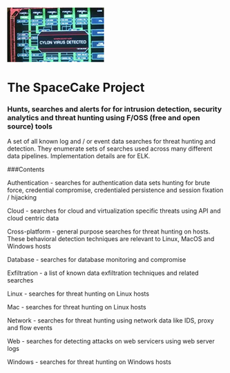 
![things](/img/cylon.jpg?raw=true "text")
# The SpaceCake Project

### Hunts, searches and alerts for for intrusion detection, security analytics and threat hunting using F/OSS (free and open source) tools

A set of all known log and / or event data searches for threat hunting and  detection.  They enumerate sets of searches used across many different data pipelines. Implementation details are for ELK.

###Contents

Authentication - searches for authentication data sets hunting for brute force, credential compromise, credentialed persistence and session fixation / hijacking

Cloud - searches for cloud and virtualization specific threats using API and cloud centric data

Cross-platform - general purpose searches for threat hunting on hosts. These behavioral detection techniques are relevant to Linux, MacOS and Windows hosts

Database - searches for database monitoring and compromise

Exfiltration - a list of known data exfiltration techniques and related searches 

Linux - searches for threat hunting on Linux hosts

Mac -  searches for threat hunting on Linux hosts

Network - searches for threat hunting using network data like IDS, proxy and flow events

Web  - searches for detecting attacks on web servicers using web server logs

Windows -  searches for threat hunting on Windows hosts


